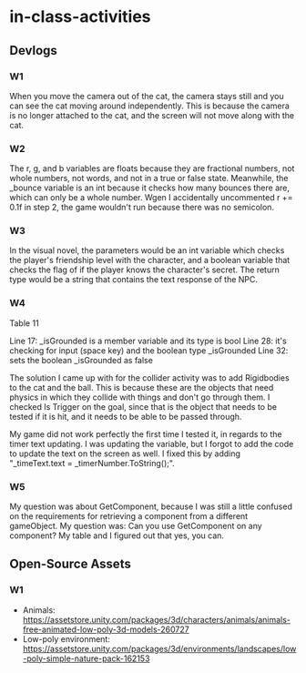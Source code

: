 # in-class-activities
## Devlogs
### W1
When you move the camera out of the cat, the camera stays still and you can see the cat moving around independently.
This is because the camera is no longer attached to the cat, and the screen will not move along with the cat.

### W2
The r, g, and b variables are floats because they are fractional numbers, not whole numbers, not words, and not in a true or false state. Meanwhile,
the _bounce variable is an int because it checks how many bounces there are, which can only be a whole number. Wgen I accidentally uncommented r += 0.1f
in step 2, the game wouldn't run because there was no semicolon.

### W3
In the visual novel, the parameters would be an int variable which checks the player's friendship level with the character, and a boolean variable that checks the flag of if the player knows the character's secret. The return type would be a string that contains the text response of the NPC.

### W4
Table 11

Line 17: _isGrounded is a member variable and its type is bool
Line 28: it's checking for input (space key) and the boolean type _isGrounded
Line 32: sets the boolean _isGrounded as false

The solution I came up with for the collider activity was to add Rigidbodies to the cat and the ball. This is because these are the objects that need physics in which they collide with things and don't go through them. I checked Is Trigger on the goal, since that is the object that needs to be tested if it is hit, and it needs to be able to be passed through.

My game did not work perfectly the first time I tested it, in regards to the timer text updating. I was updating the variable, but I forgot to add the code to update the text on the screen as well. I fixed this by adding "_timeText.text = _timerNumber.ToString();".

### W5
My question was about GetComponent, because I was still a little confused on the requirements for retrieving a component from a different gameObject. My question was: Can you use GetComponent on any component? My table and I figured out that yes, you can.

## Open-Source Assets
### W1
- Animals: https://assetstore.unity.com/packages/3d/characters/animals/animals-free-animated-low-poly-3d-models-260727 
- Low-poly environment: https://assetstore.unity.com/packages/3d/environments/landscapes/low-poly-simple-nature-pack-162153 